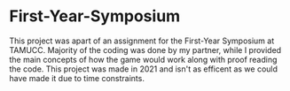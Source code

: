 # First-Year-Symposium
This project was apart of an assignment for the First-Year Symposium at TAMUCC.
Majority of the coding was done by my partner, while I provided the main concepts of how the game would work along with proof reading the code.
This project was made in 2021 and isn't as efficent as we could have made it due to time constraints.
